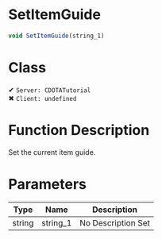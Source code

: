 # SetItemGuide
```js	
void SetItemGuide(string_1)
```
# Class
✔ `Server: CDOTATutorial`  
✖ `Client: undefined`  

# Function Description
Set the current item guide.
# Parameters
Type|Name|Description
--|--|--
string|string_1|No Description Set
